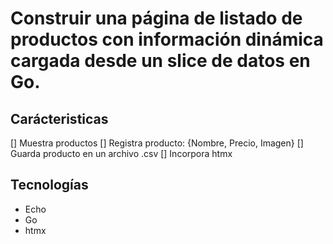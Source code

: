 # Construir una página de listado de productos con información dinámica cargada desde un slice de datos en Go.

## Carácteristicas

[] Muestra productos
[] Registra producto: {Nombre, Precio, Imagen}
[] Guarda producto en un archivo .csv
[] Incorpora htmx

## Tecnologías

- Echo
- Go
- htmx